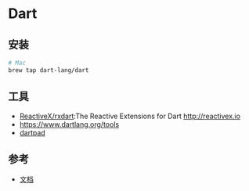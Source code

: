 # Dart

## 安装

```sh
# Mac
brew tap dart-lang/dart
```

## 工具

* [ReactiveX/rxdart](https://github.com/ReactiveX/rxdart):The Reactive Extensions for Dart http://reactivex.io
* <https://www.dartlang.org/tools>
* [dartpad](https://dartpad.dartlang.org/)

## 参考

* [文档](https://www.dartlang.org/)

